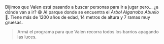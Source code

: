 <gs-attire attire-url="https://raw.githubusercontent.com/MumukiProject/mumuki-guia-gobstones-merlo-secundaria/master/assets/attires/config_1573580241696.json"></gs-attire>

Dijimos que Valen está pasando a buscar personas para ir a jugar pero… ¿a dónde van a ir? :sweat_smile: Al parque donde se encuentra el _Árbol Algarrobo Abuelo_ :deciduous_tree:. Tiene más de 1200 años de edad, 14 metros de altura y 7 ramas muy gruesas.

> Armá el programa para que Valen recorra todos los barrios apagando las luces. 
